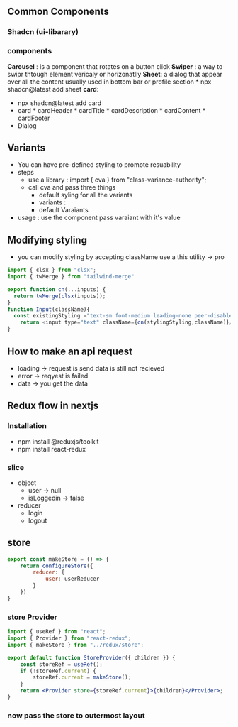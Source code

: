 

## Common Components
### Shadcn (ui-libarary) 

### components
**Carousel** : is a component that  rotates on a button click
**Swiper** : a way to swipr thtough element vericaly or horizonatlly 
**Sheet**: a dialog that appear over all the content  usually used in bottom bar or profile section
    * npx shadcn@latest add sheet
 **card**: 
* npx shadcn@latest add card
* card
		* cardHeader
			* cardTitle
			* cardDescription
		* cardContent
		* cardFooter
* Dialog
  
## Variants
* You can have pre-defined styling to promote resuability 
* steps
  * use a  library  : import { cva } from "class-variance-authority";
  * call cva and pass three things
    * default syling for all the variants
    * variants : 
    *  default Varaiants
 *  usage : use the component pass varaiant with it's value

## Modifying styling 
* you can modify styling by accepting className use a this utility -> pro
```js
import { clsx } from "clsx";
import { twMerge } from "tailwind-merge"

export function cn(...inputs) {
  return twMerge(clsx(inputs));
}
function Input(className){
  const existingStyling ="text-sm font-medium leading-none peer-disabled:cursor-not-allowed peer-disabled:opacity-70"
    return <input type="text" className={cn(stylingStyling,className)}/>
}
```


## How to make an api request
* loading -> request is send data is still not recieved
* error -> reqyest is failed
* data -> you get the data 
  

## Redux flow in nextjs 
### Installation
* npm install @reduxjs/toolkit
* npm install react-redux


### slice
* object
   * user -> null
   * isLoggedin -> false
* reducer 
  * login
  * logout

## store
```js
export const makeStore = () => {
    return configureStore({
        reducer: {
            user: userReducer
        }
    })
}
```
### store Provider
```jsx
import { useRef } from "react";
import { Provider } from "react-redux";
import { makeStore } from "../redux/store";

export default function StoreProvider({ children }) {
    const storeRef = useRef();
    if (!storeRef.current) {
        storeRef.current = makeStore();
    }
    return <Provider store={storeRef.current}>{children}</Provider>;
}
```


### now pass the store to outermost layout